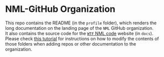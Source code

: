 # NML-GitHub Organization #
This repo contains the README (in the `profile` folder), which renders the long documentation on the landing page of the `NML` GitHub organization.  
It also contains the source code for the [`WTF` NML code](https://code.nml.wtf) website (in `docs`). 
Please check [this tutorial](https://code.nml.wtf/tutorials/2023/02/10/adding-a-repo) for instructions on how to modify the contents of those folders when adding repos or other documentation to the organization.